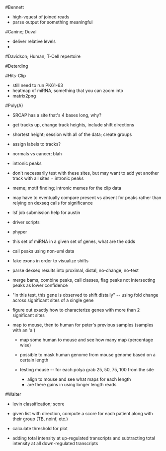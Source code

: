 #Bennett

+ high-vquest of joined reads
+ parse output for something meaningful

#Canine; Duval

+ deliver relative levels
+ 

#Davidson; Human; T-Cell repertoire

#Deterding

#Hits-Clip

+ still need to run PK61-63
+ heatmap of miRNA, something that you can zoom into
+ matrix2png

#Poly(A)

+ SRCAP has a site that's 4 bases long, why?
+ get tracks up, change track heights, include shift directions
+ shortest height; session with all of the data; create groups
+ assign labels to tracks?
+ normals vs cancer; blah

+ intronic peaks
+ don't necessarily test with these sites, but may want to add yet another track
with all sites + intronic peaks
+ meme; motif finding; intronic memes for the clip data

+ may have to eventually compare present vs absent for peaks rather than relying
on dexseq calls for significance

+ lsf job submission help for austin
+ driver scripts

+ phyper
+ this set of miRNA in a given set of genes, what are the odds

+ call peaks using non-umi data
+ fake exons in order to visualize shifts

+ parse dexseq results into proximal, distal, no-change, no-test
+ merge bams, combine peaks, call classes, flag peaks not intersecting peaks as lower confidence

+ "in this test, this gene is observed to shift distally" -- using fold change
across significant sites of a single gene
+ figure out exactly how to characterize genes with more than 2 significant sites

+ map to mouse, then to human for peter's previous samples (samples with an 'a')
    + map some human to mouse and see how many map (percentage wise)
    + possible to mask human genome from mouse genome based on a certain length

    + testing mouse -- for each polya grab 25, 50, 75, 100 from the site
        + align to mouse and see what maps for each length
        + are there gains in using longer length reads

#Walter

+ levin classification; score
+ given list with direction, compute a score for each patient along with their group (TB, noinf, etc.)
+ calculate threshold for plot

+ adding total intensity at up-regulated transcripts and subtracting total intensity at all down-regulated transcripts
